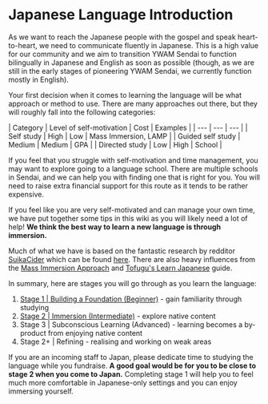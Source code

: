 # Japanese Language Introduction

As we want to reach the Japanese people with the gospel and speak heart-to-heart, we need to communicate fluently in Japanese. This is a high value for our community and we aim to transition YWAM Sendai to function bilingually in Japanese and English as soon as possible (though, as we are still in the early stages of pioneering YWAM Sendai, we currently function mostly in English).

Your first decision when it comes to learning the language will be what approach or method to use. There are many approaches out there, but they will roughly fall into the following categories:

| Category | Level of self-motivation | Cost | Examples |
| --- | --- | --- |
| Self study | High | Low | Mass Immersion, LAMP |
| Guided self study | Medium | Medium | GPA |
| Directed study | Low | High | School |

If you feel that you struggle with self-motivation and time management, you may want to explore going to a language school. There are multiple schools in Sendai, and we can help you with finding one that is right for you. You will need to raise extra financial support for this route as it tends to be rather expensive.

If you feel like you are very self-motivated and can manage your own time, we have put together some tips in this wiki as you will likely need a lot of help! **We think the best way to learn a new language is through immersion.**

Much of what we have is based on the fantastic research by redditor [SuikaCider](https://www.reddit.com/user/SuikaCider/) which can be found [here](https://docs.google.com/document/d/10bRzVblKVOsQJjTc2PIi1Gbj_LrsJCkMkh0SutXCZdI/edit#). There are also heavy influences from the [Mass Immersion Approach](https://massimmersionapproach.com/) and [Tofugu's Learn Japanese](https://www.tofugu.com/learn-japanese/) guide.

In summary, here are stages you will go through as you learn the language:

1. [Stage 1 | Building a Foundation (Beginner)](language2.md) - gain familiarity through studying
2. [Stage 2 | Immersion (Intermediate)](language3.md) - explore native content
3. Stage 3 | Subconscious Learning (Advanced) - learning becomes a by-product from enjoying native content
4. Stage 2+ | Refining - realising and working on weak areas

If you are an incoming staff to Japan, please dedicate time to studying the language while you fundraise. **A good goal would be for you to be close to stage 2 when you come to Japan.** Completing stage 1 will help you to feel much more comfortable in Japanese-only settings and you can enjoy immersing yourself.
